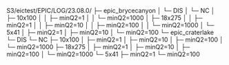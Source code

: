 S3/eictest/EPIC/LOG/23.08.0/
├─ epic_brycecanyon
│  └─ DIS
│     └─ NC
│        ├─ 10x100
│        │  ├─ minQ2=1
│        │  └─ minQ2=1000
│        ├─ 18x275
│        │  ├─ minQ2=1
│        │  ├─ minQ2=10
│        │  ├─ minQ2=100
│        │  └─ minQ2=1000
│        └─ 5x41
│           ├─ minQ2=1
│           ├─ minQ2=10
│           └─ minQ2=100
└─ epic_craterlake
   └─ DIS
      └─ NC
         ├─ 10x100
         │  ├─ minQ2=1
         │  ├─ minQ2=10
         │  ├─ minQ2=100
         │  └─ minQ2=1000
         ├─ 18x275
         │  ├─ minQ2=1
         │  ├─ minQ2=10
         │  ├─ minQ2=100
         │  └─ minQ2=1000
         └─ 5x41
            ├─ minQ2=1
            └─ minQ2=100
